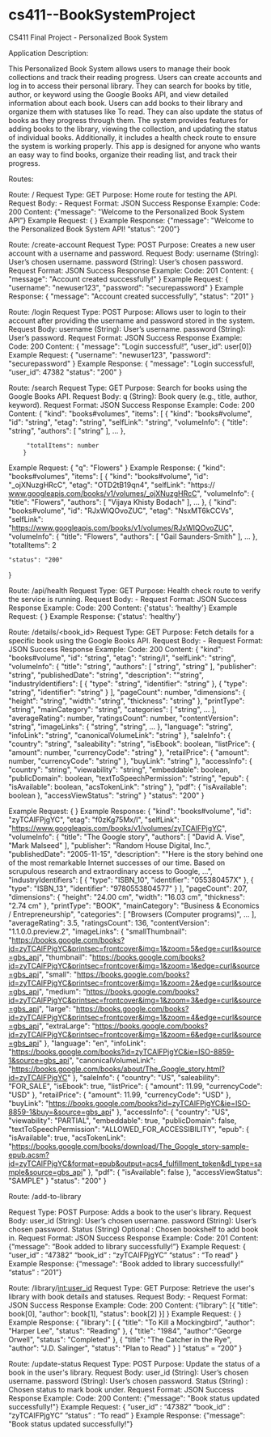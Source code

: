 # cs411--BookSystemProject
CS411 Final Project - Personalized Book System

Application Description:

This Personalized Book System allows users to manage their book collections and track their reading progress. Users can create accounts and log in to access their personal library. They can search for books by title, author, or keyword using the Google Books API, and view detailed information about each book. Users can add books to their library and organize them with statuses like To read. They can also update the status of books as they progress through them. The system provides features for adding books to the library, viewing the collection, and updating the status of individual books. Additionally, it includes a health check route to ensure the system is working properly. This app is designed for anyone who wants an easy way to find books, organize their reading list, and track their progress.

Routes:


Route: /
Request Type: GET
Purpose: Home route for testing the API.
Request Body: -
Request Format: JSON
Success Response Example:
Code: 200
Content: {"message": "Welcome to the Personalized Book System API”}
Example Request:
	{
	}
Example Response:
	{"message": "Welcome to the Personalized Book System API!
	 “status”: “200”}

Route: /create-account
Request Type: POST
Purpose: Creates a new user account with a username and password.
Request Body:
username (String): User’s chosen username.
password (String): User’s chosen password.
Request Format: JSON
Success Response Example:
Code: 201
Content: { "message": "Account created successfully!” }
Example Request:
		{
			"username": "newuser123",
			"password": "securepassword"
		}
Example Response:
		{
			"message": "Account created successfully”,
			"status": "201"
		}















Route: /login
Request Type: POST
Purpose: Allows user to login to their account after providing the username and password stored in the system.
Request Body:
username (String): User’s username.
password (String): User’s password.
Request Format: JSON
Success Response Example:
Code: 200
Content: { "message": "Login successful!”, “user_id”: user[0]}
Example Request:
		{
			"username": "newuser123",
			"password": "securepassword"
		}
Example Response:
		{
			"message": "Login successful!,
			“user_id”: 47382
			"status": "200"
		}













Route: /search
Request Type: GET
Purpose: Search for books using the Google Books API.
Request Body:
q (String): Book query (e.g., title, author, keyword).
Request Format: JSON
Success Response Example:
Code: 200
Content: 
		{
 		"kind": "books#volumes",
 		"items": [
 				{
  					"kind": "books#volume",
   					"id": "string",
  					"etag": "string",
   					"selfLink": "string",
   					"volumeInfo": 
							{
    							"title": "string",
    							"authors": [
     							"string"
    									],
   							...
  				},
  			
 		 "totalItems": number
		}
Example Request:
		{
			"q": "Flowers"
		}
Example Response:
	{
 		"kind": "books#volumes",
 		"items": [
 				{
  					"kind": "books#volume",
   					"id": "_ojXNuzgHRcC",
  					"etag": "OTD2tB19qn4",
   					"selfLink": "https://		www.googleapis.com/books/v1/volumes/_ojXNuzgHRcC",
   					"volumeInfo": 
							{
    							"title": "Flowers",
    							"authors": [
     							"Vijaya Khisty Bodach"
    									],
   							...
  				},
  				{
   					"kind": "books#volume",
   					"id": "RJxWIQOvoZUC",
   					"etag": "NsxMT6kCCVs",
   					"selfLink": "https://www.googleapis.com/books/v1/volumes/RJxWIQOvoZUC",
   					"volumeInfo": {
    						"title": "Flowers",
   						"authors": [
     						"Gail Saunders-Smith"
   								 ],
   							 ...
 				 },
 	"totalItems": 2

	"status": "200"
}



















Route: /api/health
Request Type: GET
Purpose: Health check route to verify the service is running.
Request Body: -
Request Format: JSON
Success Response Example:
Code: 200
Content: {'status': ‘healthy'}
Example Request:
	{
	}
Example Response:
	{'status': ‘healthy'}






















Route: /details/<book_id>
Request Type: GET
Purpose: Fetch details for a specific book using the Google Books API.
Request Body: -
Request Format: JSON
Success Response Example:
Code: 200
Content: 
{
 "kind": "books#volume",
 "id": “string",
 "etag": "string/I",
 "selfLink": "string",
 "volumeInfo": {
  "title": "string",
  "authors": [
   "string",
   "string"
  ],
  "publisher": "string",
  "publishedDate": "string",
  "description": "\"string",
  "industryIdentifiers": [
   {
    "type": "string",
    "identifier": "string"
   },
   {
    "type": "string",
    "identifier": "string"
   }
  ],
  "pageCount": number,
  "dimensions": {
   "height": "string",
   "width": "string",
   "thickness": "string"
  },
  "printType": "string",
  "mainCategory": "string",
  "categories": [
   "string",
   ...
  ],
  "averageRating": number,
  "ratingsCount": number,
  "contentVersion": "string",
  "imageLinks": {
   "string",
   "string",
   …
  },
  "language": "string",
  "infoLink": "string",
  "canonicalVolumeLink": "string"
 },
 "saleInfo": {
  "country": "string",
  "saleability": "string",
  "isEbook": boolean,
  "listPrice": {
   "amount": number,
   "currencyCode": "string"
  },
  "retailPrice": {
   "amount": number,
   "currencyCode": "string"
  },
  "buyLink": "string"
 },
 "accessInfo": {
  "country": "string",
  "viewability": "string",
  "embeddable": boolean,
  "publicDomain": boolean,
  "textToSpeechPermission": "string",
  "epub": {
   "isAvailable": boolean,
   "acsTokenLink": "string"
  },
  "pdf": {
   "isAvailable": boolean
  },
  "accessViewStatus": "string"
 }
"status": "200"
}


Example Request:
	{
	}
Example Response:
	{
 "kind": "books#volume",
 "id": "zyTCAlFPjgYC",
 "etag": "f0zKg75Mx/I",
 "selfLink": "https://www.googleapis.com/books/v1/volumes/zyTCAlFPjgYC",
 "volumeInfo": {
  "title": "The Google story",
  "authors": [
   "David A. Vise",
   "Mark Malseed"
  ],
  "publisher": "Random House Digital, Inc.",
  "publishedDate": "2005-11-15",
  "description": "\"Here is the story behind one of the most remarkable Internet
  successes of our time. Based on scrupulous research and extraordinary access
  to Google, ...",
  "industryIdentifiers": [
   {
    "type": "ISBN_10",
    "identifier": "055380457X"
   },
   {
    "type": "ISBN_13",
    "identifier": "9780553804577"
   }
  ],
  "pageCount": 207,
  "dimensions": {
   "height": "24.00 cm",
   "width": "16.03 cm",
   "thickness": "2.74 cm"
  },
  "printType": "BOOK",
  "mainCategory": "Business & Economics / Entrepreneurship",
  "categories": [
   "Browsers (Computer programs)",
   ...
  ],
  "averageRating": 3.5,
  "ratingsCount": 136,
  "contentVersion": "1.1.0.0.preview.2",
  "imageLinks": {
   "smallThumbnail": "https://books.google.com/books?id=zyTCAlFPjgYC&printsec=frontcover&img=1&zoom=5&edge=curl&source=gbs_api",
   "thumbnail": "https://books.google.com/books?id=zyTCAlFPjgYC&printsec=frontcover&img=1&zoom=1&edge=curl&source=gbs_api",
   "small": "https://books.google.com/books?id=zyTCAlFPjgYC&printsec=frontcover&img=1&zoom=2&edge=curl&source=gbs_api",
   "medium": "https://books.google.com/books?id=zyTCAlFPjgYC&printsec=frontcover&img=1&zoom=3&edge=curl&source=gbs_api",
   "large": "https://books.google.com/books?id=zyTCAlFPjgYC&printsec=frontcover&img=1&zoom=4&edge=curl&source=gbs_api",
   "extraLarge": "https://books.google.com/books?id=zyTCAlFPjgYC&printsec=frontcover&img=1&zoom=6&edge=curl&source=gbs_api"
  },
  "language": "en",
  "infoLink": "https://books.google.com/books?id=zyTCAlFPjgYC&ie=ISO-8859-1&source=gbs_api",
  "canonicalVolumeLink": "https://books.google.com/books/about/The_Google_story.html?id=zyTCAlFPjgYC"
 },
 "saleInfo": {
  "country": "US",
  "saleability": "FOR_SALE",
  "isEbook": true,
  "listPrice": {
   "amount": 11.99,
   "currencyCode": "USD"
  },
  "retailPrice": {
   "amount": 11.99,
   "currencyCode": "USD"
  },
  "buyLink": "https://books.google.com/books?id=zyTCAlFPjgYC&ie=ISO-8859-1&buy=&source=gbs_api"
 },
 "accessInfo": {
  "country": "US",
  "viewability": "PARTIAL",
  "embeddable": true,
  "publicDomain": false,
  "textToSpeechPermission": "ALLOWED_FOR_ACCESSIBILITY",
  "epub": {
   "isAvailable": true,
   "acsTokenLink": "https://books.google.com/books/download/The_Google_story-sample-epub.acsm?id=zyTCAlFPjgYC&format=epub&output=acs4_fulfillment_token&dl_type=sample&source=gbs_api"
  },
  "pdf": {
   "isAvailable": false
  },
  "accessViewStatus": "SAMPLE"
 }
"status": "200"
}















Route: /add-to-library

Request Type: POST
Purpose: Adds a book to the user's library.
Request Body: 
user_id (String): User’s chosen username.
password (String): User’s chosen password.
Status (String) Optional : Chosen bookshelf to add book in.
Request Format: JSON
Success Response Example:
Code: 201
Content: {“message": “Book added to library successfully!”}
Example Request:
	{
		“user_id” : “47382”
		“book_id” : “zyTCAlFPjgYC”
		“status” : “To read”
	}
Example Response:
	{“message": “Book added to library successfully!”
	  “status” : “201”}













Route: /library/<int:user_id>
Request Type: GET
Purpose: Retrieve the user's library with book details and statuses.
Request Body: -
Request Format: JSON
Success Response Example:
Code: 200
Content: {“library”: [{
                "title": book[0],
                "author": book[1],
                "status": book[2]
            }]
}
Example Request:
	{
	}
Example Response:
	{ "library": 
		[ {  "title": "To Kill a Mockingbird”,
			"author": "Harper Lee", "status": "Reading" }, 				   { "title": "1984", 
			"author":"George Orwell", 
			"status": "Completed" }, 
		   { "title": "The Catcher in the Rye", 
			"author": "J.D. Salinger", 
			"status": "Plan to Read" } 
		] 
	“status” = “200”
}






Route: /update-status
Request Type: POST
Purpose:  Update the status of a book in the user's library.
Request Body: 
user_id (String): User’s chosen username.
password (String): User’s chosen password.
Status (String) : Chosen status to mark book under.
Request Format: JSON
Success Response Example:
Code: 200
Content: {"message": "Book status updated successfully!"}
Example Request:
	{
		“user_id” : “47382”
		“book_id” : “zyTCAlFPjgYC”
		“status” : “To read”
	}
Example Response:
	{"message": "Book status updated successfully!"}



